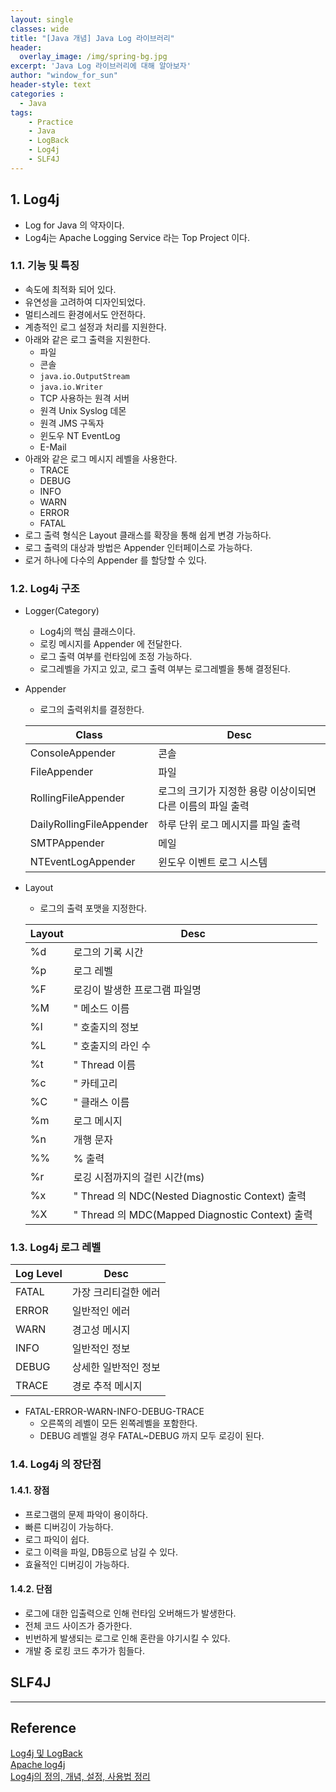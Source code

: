 ```yaml
--- 
layout: single
classes: wide
title: "[Java 개념] Java Log 라이브러리"
header:
  overlay_image: /img/spring-bg.jpg
excerpt: 'Java Log 라이브러리에 대해 알아보자'
author: "window_for_sun"
header-style: text
categories :
  - Java
tags:
    - Practice
    - Java
    - LogBack
    - Log4j
    - SLF4J
---  
```


## 1. Log4j
- Log for Java 의 약자이다.
- Log4j는 Apache Logging Service 라는 Top Project 이다.

### 1.1. 기능 및 특징
- 속도에 최적화 되어 있다.
- 유연성을 고려하여 디자인되었다.
- 멀티스레드 환경에서도 안전하다.
- 계층적인 로그 설정과 처리를 지원한다.
- 아래와 같은 로그 출력을 지원한다.
 	- 파일
 	- 콘솔
 	- `java.io.OutputStream`
 	- `java.io.Writer`
 	- TCP 사용하는 원격 서버
 	- 원격 Unix Syslog 데몬
 	- 원격 JMS 구독자
 	- 윈도우 NT EventLog
 	- E-Mail
- 아래와 같은 로그 메시지 레벨을 사용한다.
 	- TRACE
 	- DEBUG
 	- INFO
 	- WARN
 	- ERROR
 	- FATAL
- 로그 출력 형식은 Layout 클래스를 확장을 통해 쉽게 변경 가능하다.
- 로그 출력의 대상과 방법은 Appender 인터페이스로 가능하다.
- 로거 하나에 다수의 Appender 를 할당할 수 있다.

### 1.2. Log4j 구조
- Logger(Category)
	- Log4j의 핵심 클래스이다.
	- 로킹 메시지를 Appender 에 전달한다.
	- 로그 출력 여부를 런타임에 조정 가능하다.
	- 로그레벨을 가지고 있고, 로그 출력 여부는 로그레벨을 통해 결정된다.
- Appender
	- 로그의 출력위치를 결정한다. 

	Class|Desc
	---|---
	ConsoleAppender|콘솔
	FileAppender|파일
	RollingFileAppender|로그의 크기가 지정한 용량 이상이되면 다른 이름의 파일 출력
	DailyRollingFileAppender|하루 단위 로그 메시지를 파일 출력
	SMTPAppender|메일
	NTEventLogAppender|윈도우 이벤트 로그 시스템
	
- Layout
	- 로그의 출력 포맷을 지정한다.
	
	Layout|Desc
	---|---
	%d|로그의 기록 시간
	%p|로그 레벨
	%F|로깅이 발생한 프로그램 파일명
	%M|" 메소드 이름
	%I|" 호출지의 정보
	%L|" 호출지의 라인 수
	%t|" Thread 이름
	%c|" 카테고리
	%C|" 클래스 이름
	%m|로그 메시지
	%n|개행 문자
	%%|% 출력
	%r|로깅 시점까지의 걸린 시간(ms)
	%x|" Thread 의 NDC(Nested Diagnostic Context) 출력
	%X|" Thread 의 MDC(Mapped Diagnostic Context) 출력
	
### 1.3. Log4j 로그 레벨

Log Level|Desc
---|---
FATAL|가장 크리티걸한 에러
ERROR|일반적인 에러
WARN|경고성 메시지
INFO|일반적인 정보
DEBUG|상세한 일반적인 정보
TRACE|경로 추적 메시지

- FATAL-ERROR-WARN-INFO-DEBUG-TRACE
	- 오른쪽의 레벨이 모든 왼쪽레벨을 포함한다.
	- DEBUG 레벨일 경우 FATAL~DEBUG 까지 모두 로깅이 된다.
	
### 1.4. Log4j 의 장단점
#### 1.4.1. 장점
- 프로그램의 문제 파악이 용이하다.
- 빠른 디버깅이 가능하다.
- 로그 파익이 쉽다.
- 로그 이력을 파일, DB등으로 남길 수 있다.
- 효율적인 디버깅이 가능하다.

#### 1.4.2. 단점
- 로그에 대한 입출력으로 인해 런타임 오버해드가 발생한다.
- 전체 코드 사이즈가 증가한다.
- 빈번하게 발생되는 로그로 인해 혼란을 야기시킬 수 있다.
- 개발 중 로킹 코드 추가가 힘들다.

## SLF4J


	 



---
## Reference
[Log4j 및 LogBack](https://goddaehee.tistory.com/45)  
[Apache log4j](http://logging.apache.org/log4j/1.2/)  
[Log4j의 정의, 개념, 설정, 사용법 정리](https://cofs.tistory.com/354)  
